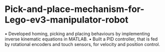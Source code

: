 # Pick-and-place-mechanism-for-Lego-ev3-manipulator-robot
• Developed homing, picking and placing behaviours by implementing inverse kinematic equations in MATLAB. • Built a PID controller, that is fed by rotational encoders and touch sensors, for velocity and position control.
